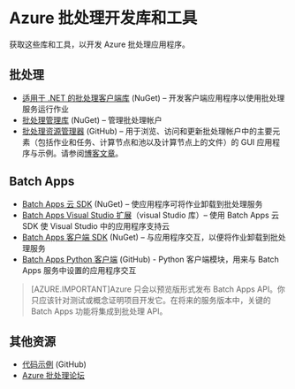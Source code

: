 <properties
	pageTitle="Azure 批处理开发库和工具 | Windows Azure"
	description="获取开发 Azure 批处理应用程序时所需的库和工具"
	services="batch"
	documentationCenter=""
	authors="dlepow"
	manager="timlt"
	editor=""/>

<tags
	ms.service="batch"
	ms.date="07/24/2015"
	wacn.date="09/15/2015"/>


# Azure 批处理开发库和工具
<p>获取这些库和工具，以开发 Azure 批处理应用程序。

## 批处理

+ [适用于 .NET 的批处理客户端库](http://www.nuget.org/packages/Azure.Batch/) (NuGet) – 开发客户端应用程序以使用批处理服务运行作业
+ [批处理管理库](http://www.nuget.org/packages/Microsoft.Azure.Management.Batch/) (NuGet) – 管理批处理帐户
+ [批处理资源管理器](https://github.com/Azure/azure-batch-samples/tree/master/CSharp/BatchExplorer) (GitHub) – 用于浏览、访问和更新批处理帐户中的主要元素（包括作业和任务、计算节点和池以及计算节点上的文件）的 GUI 应用程序与示例。请参阅[博客文章](http://blogs.technet.com/b/windowshpc/archive/2015/01/20/azure-batch-explorer-sample-walkthrough.aspx)。


## Batch Apps

+ [Batch Apps 云 SDK](http://www.nuget.org/packages/Microsoft.Azure.Batch.Apps.Cloud/1.1.1-preview) (NuGet) – 使应用程序可将作业卸载到批处理服务
+ [Batch Apps Visual Studio 扩展](https://visualstudiogallery.msdn.microsoft.com/8b294850-a0a5-43b0-acde-57a07f17826a)（visual Studio 库）– 使用 Batch Apps 云 SDK 使 Visual Studio 中的应用程序支持云
+ [Batch Apps 客户端 SDK](http://www.nuget.org/packages/Microsoft.Azure.Batch.Apps/2.3.0-preview) (NuGet) – 与应用程序交互，以便将作业卸载到批处理服务
+ [Batch Apps Python 客户端](https://github.com/Azure/azure-batch-apps-python) (GitHub) - Python 客户端模块，用来与 Batch Apps 服务中设置的应用程序交互

>[AZURE.IMPORTANT]Azure 只会以预览版形式发布 Batch Apps API。你只应该针对测试或概念证明项目开发它。在将来的服务版本中，关键的 Batch Apps 功能将集成到批处理 API。

## 其他资源

+ [代码示例](https://github.com/Azure/azure-batch-samples) (GitHub)
+ [Azure 批处理论坛](https://social.msdn.microsoft.com/forums/azure/home?forum=azurebatch)

<!--Anchors-->
[Batch]: #batch
[Batch Apps]: #batch-apps
[Additional resources]: #additional-resources

<!---HONumber=66-->